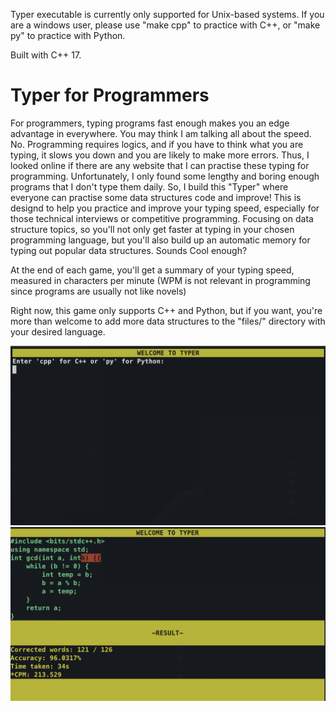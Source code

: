 Typer executable is currently only supported for Unix-based systems. If you are a windows user, please use "make cpp" to practice with C++, or "make py" to practice with Python.

Built with C++ 17.

# Typer for Programmers

For programmers, typing programs fast enough makes you an edge advantage in everywhere. You may think I am talking all about the speed. No. Programming requires logics, and if you have to think what you are typing, it slows you down and you are likely to make more errors. Thus, I looked online if there are any website that I can practise these typing for programming. Unfortunately, I only found some lengthy and boring enough programs that I don't type them daily. So, I build this "Typer" where everyone can practise some data structures code and improve!
This is designd to help you practice and improve your typing speed, especially for those technical interviews or competitive programming. Focusing on data structure topics, so you'll not only get faster at typing in your chosen programming language, but you'll also build up an automatic memory for typing out popular data structures. Sounds Cool enough?

At the end of each game, you'll get a summary of your typing speed, measured in characters per minute (WPM is not relevant in programming since programs are usually not like novels)

Right now, this game only supports C++ and Python, but if you want, you're more than welcome to add more data structures to the "files/" directory with your desired language.

<img src="pics/landing.png" alt="Alt text" width="MAX_WIDTH;">
<img src="pics/sample.png" alt="Alt text" width="MAX_WIDTH;">
